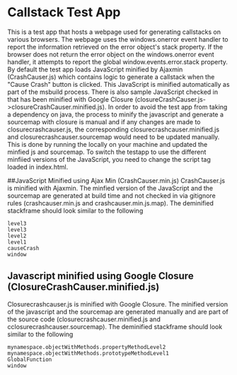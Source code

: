 # Callstack Test App
This is a test app that hosts a webpage used for generating callstacks on various browsers. The webpage uses the windows.onerror event handler to report the information retrieved on the error object's stack property. If the browser does not return the error object on the windows.onerror event handler, it attempts to report the global window.events.error.stack property. By default the test app loads JavaScript minified by Ajaxmin (CrashCauser.js) which contains logic to generate a callstack when the "Cause Crash" button is clicked. This JavaScript is minified automatically as part of the msbuild process. There is also sample JavaScript checked in that has been minified with Google Closure (closureCrashCauser.js->closureCrashCauser.minified.js). In order to avoid the test app from taking a dependency on java, the process to minify the javascript and generate a sourcemap with closure is manual and if any changes are made to closurecrashcauser.js, the corresponding closurecrashcauser.minified.js and closurecrashcauser.sourcemap would need to be updated manually. This is done by running the locally on your machine and updated the minfied js and sourcemap. To switch the testapp to use the different minfiied versions of the JavaScript, you need to change the script tag loaded in index.html.

##JavaScript Minified using Ajax Min (CrashCauser.min.js)
CrashCauser.js is minified with Ajaxmin. The minfied version of the JavaScript and the sourcemap are generated at build time and not checked in via gitignore rules (crashcauser.min.js and crashcauser.min.js.map). The deminified stackframe should look similar to the following
```
level3
level3
level2
level1
causeCrash
window
```
## Javascript minified using Google Closure (ClosureCrashCauser.minified.js)
Closurecrashcauser.js is minified with Google Closure. The minified version of the javascript and the sourcemap are generated manually and are part of the source code (closurecrashcauser.minified.js and cclosurecrashcauser.sourcemap). The deminified stackframe should look similar to the following

```
mynamespace.objectWithMethods.propertyMethodLevel2
mynamespace.objectWithMethods.prototypeMethodLevel1
GlobalFunction
window
```
